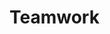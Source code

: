 <link rel="stylesheet" href="{{baseUrl}}/css/textbook.css">

<div class="website-content">

# Teamwork

<div id="main">

<include src="teamStructures/embed.md" />

</div>

</div>
